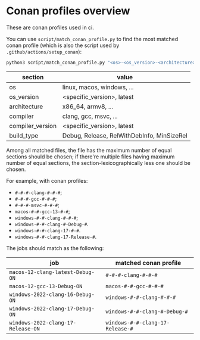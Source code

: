 # Conan profiles overview

These are conan profiles used in ci.

You can use `script/match_conan_profile.py` to find the most matched conan profile (which is also the script used by `.github/actions/setup_conan`):

```bash
python3 script/match_conan_profile.py "<os>-<os_version>-<architecture>-<compiler>-<compiler_version>-<build_type>"
```

| section          | value                                      |
| ---------------- | ------------------------------------------ |
| os               | linux, macos, windows, ...                 |
| os_version       | <specific_version>, latest                 |
| architecture     | x86_64, armv8, ...                         |
| compiler         | clang, gcc, msvc, ...                      |
| compiler_version | <specific_version>, latest                 |
| build_type       | Debug, Release, RelWithDebInfo, MinSizeRel |

Among all matched files, the file has the maximum number of equal sections should be chosen; if there're multiple files having maximum number of equal sections, the section-lexicographically less one should be chosen.

For example, with conan profiles:

- `#-#-#-clang-#-#-#`;
- `#-#-#-gcc-#-#-#`;
- `#-#-#-msvc-#-#-#`;
- `macos-#-#-gcc-13-#-#`;
- `windows-#-#-clang-#-#-#`;
- `windows-#-#-clang-#-Debug-#`.
- `windows-#-#-clang-17-#-#`.
- `windows-#-#-clang-17-Release-#`.

The jobs should match as the following:

| job                                | matched conan profile            |
| ---------------------------------- | -------------------------------- |
| `macos-12-clang-latest-Debug-ON`   | `#-#-#-clang-#-#-#`              |
| `macos-12-gcc-13-Debug-ON`         | `macos-#-#-gcc-#-#-#`            |
| `windows-2022-clang-16-Debug-ON`   | `windows-#-#-clang-#-#-#`        |
| `windows-2022-clang-17-Debug-ON`   | `windows-#-#-clang-#-Debug-#`    |
| `windows-2022-clang-17-Release-ON` | `windows-#-#-clang-17-Release-#` |
